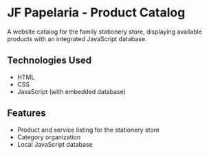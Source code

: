 # JF Papelaria - Product Catalog

A website catalog for the family stationery store, displaying available products with an integrated JavaScript database.

## Technologies Used
- HTML
- CSS
- JavaScript (with embedded database)

## Features
- Product and service listing for the stationery store
- Category organization
- Local JavaScript database
